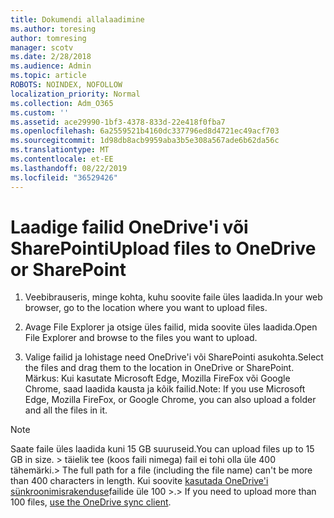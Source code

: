 ```yaml
---
title: Dokumendi allalaadimine
ms.author: toresing
author: tomresing
manager: scotv
ms.date: 2/28/2018
ms.audience: Admin
ms.topic: article
ROBOTS: NOINDEX, NOFOLLOW
localization_priority: Normal
ms.collection: Adm_O365
ms.custom: ''
ms.assetid: ace29990-1bf3-4378-833d-22e418f0fba7
ms.openlocfilehash: 6a2559521b4160dc337796ed8d4721ec49acf703
ms.sourcegitcommit: 1d98db8acb9959aba3b5e308a567ade6b62da56c
ms.translationtype: MT
ms.contentlocale: et-EE
ms.lasthandoff: 08/22/2019
ms.locfileid: "36529426"
---
```

# <a name="upload-files-to-onedrive-or-sharepoint"></a><span data-ttu-id="8c98f-102">Laadige failid OneDrive'i või SharePointi</span><span class="sxs-lookup"><span data-stu-id="8c98f-102">Upload files to OneDrive or SharePoint</span></span>

1. <span data-ttu-id="8c98f-103">Veebibrauseris, minge kohta, kuhu soovite faile üles laadida.</span><span class="sxs-lookup"><span data-stu-id="8c98f-103">In your web browser, go to the location where you want to upload files.</span></span>
    
2. <span data-ttu-id="8c98f-104">Avage File Explorer ja otsige üles failid, mida soovite üles laadida.</span><span class="sxs-lookup"><span data-stu-id="8c98f-104">Open File Explorer and browse to the files you want to upload.</span></span>
    
3. <span data-ttu-id="8c98f-105">Valige failid ja lohistage need OneDrive'i või SharePointi asukohta.</span><span class="sxs-lookup"><span data-stu-id="8c98f-105">Select the files and drag them to the location in OneDrive or SharePoint.</span></span> <span data-ttu-id="8c98f-106">Märkus: Kui kasutate Microsoft Edge, Mozilla FireFox või Google Chrome, saad laadida kausta ja kõik failid.</span><span class="sxs-lookup"><span data-stu-id="8c98f-106">Note: If you use Microsoft Edge, Mozilla FireFox, or Google Chrome, you can also upload a folder and all the files in it.</span></span>
    
> [!NOTE]
>  <span data-ttu-id="8c98f-107">Saate faile üles laadida kuni 15 GB suuruseid.</span><span class="sxs-lookup"><span data-stu-id="8c98f-107">You can upload files up to 15 GB in size.</span></span> <span data-ttu-id="8c98f-108">> täielik tee (koos faili nimega) fail ei tohi olla üle 400 tähemärki.</span><span class="sxs-lookup"><span data-stu-id="8c98f-108">>  The full path for a file (including the file name) can't be more than 400 characters in length.</span></span> <span data-ttu-id="8c98f-109">Kui soovite [kasutada OneDrive'i sünkroonimisrakenduse](https://go.microsoft.com/fwlink/?linkid=866427)failide üle 100 >.</span><span class="sxs-lookup"><span data-stu-id="8c98f-109">>  If you need to upload more than 100 files, [use the OneDrive sync client](https://go.microsoft.com/fwlink/?linkid=866427).</span></span> 
  

